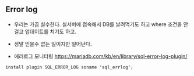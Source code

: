 ## Error log 

- 우리는 가끔 실수한다. 실서버에 접속해서 DB를 날려먹기도 하고 where 조건을 안걸고 업데이트를 치기도 하고.
- 정말 믿을수 없는 일이지만 일어난다. 

- 에러로그 모니터링 
https://mariadb.com/kb/en/library/sql-error-log-plugin/

```
install plugin SQL_ERROR_LOG soname 'sql_errlog';
```
